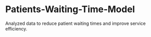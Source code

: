 # Patients-Waiting-Time-Model
Analyzed data to reduce patient waiting times and improve service efficiency.
